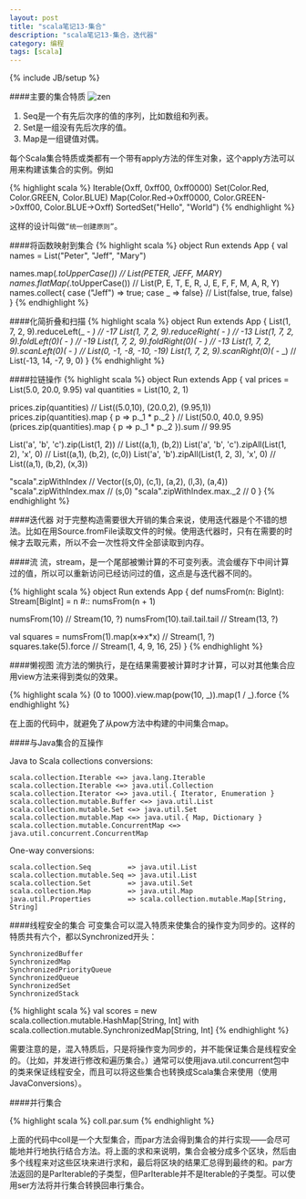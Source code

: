 ```yaml
---
layout: post
title: "scala笔记13-集合"
description: "scala笔记13-集合，迭代器"
category: 编程
tags: [scala]
---
```

{% include JB/setup %}

####主要的集合特质
![zen](http://twitter.github.io/effectivescala/coll.png)

1. Seq是一个有先后次序的值的序列，比如数组和列表。
2. Set是一组没有先后次序的值。
3. Map是一组键值对偶。

每个Scala集合特质或类都有一个带有apply方法的伴生对象，这个apply方法可以用来构建该集合的实例。例如

{% highlight scala %}
Iterable(Oxff, 0xff00, 0xff0000)
Set(Color.Red, Color.GREEN, Color.BLUE)
Map(Color.Red->0xff0000, Color.GREEN->0xff00, Color.BLUE->Oxff)
SortedSet("Hello", "World")
{% endhighlight %}

这样的设计叫做`“统一创建原则”`。

####将函数映射到集合
{% highlight scala %}
object Run extends App {
  val names = List("Peter", "Jeff", "Mary")
    
  names.map(_.toUpperCase()) // List(PETER, JEFF, MARY)
  names.flatMap(_.toUpperCase()) // List(P, E, T, E, R, J, E, F, F, M, A, R, Y)
  names.collect{ case ("Jeff") => true; case _ => false} // List(false, true, false)
}
{% endhighlight %}

####化简折叠和扫描
{% highlight scala %}
object Run extends App {
  List(1, 7, 2, 9).reduceLeft(_ - _) // -17
  List(1, 7, 2, 9).reduceRight(_ - _) // -13
  List(1, 7, 2, 9).foldLeft(0)(_ - _) // -19
  List(1, 7, 2, 9).foldRight(0)(_ - _) // -13
  List(1, 7, 2, 9).scanLeft(0)(_ - _) // List(0, -1, -8, -10, -19)
  List(1, 7, 2, 9).scanRight(0)(_ - _) // List(-13, 14, -7, 9, 0)
}
{% endhighlight %}

####拉链操作
{% highlight scala %}
object Run extends App {
  val prices = List(5.0, 20.0, 9.95)
  val quantities = List(10, 2, 1)

  prices.zip(quantities) // List((5.0,10), (20.0,2), (9.95,1))
  prices.zip(quantities).map { p => p._1 * p._2 } // List(50.0, 40.0, 9.95)
  (prices.zip(quantities).map { p => p._1 * p._2 }).sum // 99.95

  List('a', 'b', 'c').zip(List(1, 2)) // List((a,1), (b,2))
  List('a', 'b', 'c').zipAll(List(1, 2), 'x', 0) // List((a,1), (b,2), (c,0))
  List('a', 'b').zipAll(List(1, 2, 3), 'x', 0) // List((a,1), (b,2), (x,3))

  "scala".zipWithIndex // Vector((s,0), (c,1), (a,2), (l,3), (a,4))
  "scala".zipWithIndex.max // (s,0)
  "scala".zipWithIndex.max._2 // 0
}
{% endhighlight %}

####迭代器
对于完整构造需要很大开销的集合来说，使用迭代器是个不错的想法。比如在用Source.fromFile读取文件的时候。使用迭代器时，只有在需要的时候才去取元素，所以不会一次性将文件全部读取到内存。

####流
流，stream，是一个尾部被懒计算的不可变列表。流会缓存下中间计算过的值，所以可以重新访问已经访问过的值，这点是与迭代器不同的。

{% highlight scala %}
object Run extends App {
  def numsFrom(n: BigInt): Stream[BigInt] = n #:: numsFrom(n + 1)

  numsFrom(10) // Stream(10, ?)
  numsFrom(10).tail.tail.tail // Stream(13, ?)
    
  val squares = numsFrom(1).map(x=>x*x) // Stream(1, ?)
  squares.take(5).force // Stream(1, 4, 9, 16, 25)
}
{% endhighlight %}

####懒视图
流方法的懒执行，是在结果需要被计算时才计算，可以对其他集合应用view方法来得到类似的效果。

{% highlight scala %}
(0 to 1000).view.map(pow(10, _)).map(1 / _).force
{% endhighlight %}

在上面的代码中，就避免了从pow方法中构建的中间集合map。

####与Java集合的互操作

Java to Scala collections conversions:
    
    scala.collection.Iterable <=> java.lang.Iterable
    scala.collection.Iterable <=> java.util.Collection
    scala.collection.Iterator <=> java.util.{ Iterator, Enumeration }
    scala.collection.mutable.Buffer <=> java.util.List
    scala.collection.mutable.Set <=> java.util.Set
    scala.collection.mutable.Map <=> java.util.{ Map, Dictionary }
    scala.collection.mutable.ConcurrentMap <=> java.util.concurrent.ConcurrentMap 

One-way conversions:
    
    scala.collection.Seq         => java.util.List
    scala.collection.mutable.Seq => java.util.List
    scala.collection.Set         => java.util.Set
    scala.collection.Map         => java.util.Map    
    java.util.Properties         => scala.collection.mutable.Map[String, String]

####线程安全的集合
可变集合可以混入特质来使集合的操作变为同步的。这样的特质共有六个，都以Synchronized开头：

    SynchronizedBuffer
    SynchronizedMap
    SynchronizedPriorityQueue
    SynchronizedQueue
    SynchronizedSet
    SynchronizedStack

{% highlight scala %}
val scores = new scala.collection.mutable.HashMap[String, Int] with scala.collection.mutable.SynchronizedMap[String, Int]
{% endhighlight %}

需要注意的是，混入特质后，只是将操作变为同步的，并不能保证集合是线程安全的。（比如，并发进行修改和遍历集合。）通常可以使用java.util.concurrent包中的类来保证线程安全，而且可以将这些集合也转换成Scala集合来使用（使用JavaConversions）。

####并行集合

{% highlight scala %}
coll.par.sum
{% endhighlight %}

上面的代码中coll是一个大型集合，而par方法会得到集合的并行实现——会尽可能地并行地执行结合方法。将上面的求和来说明，集合会被分成多个区块，然后由多个线程来对这些区块来进行求和，最后将区块的结果汇总得到最终的和。par方法返回的是ParIterable的子类型，但ParIterable并不是Iterable的子类型。可以使用ser方法将并行集合转换回串行集合。
